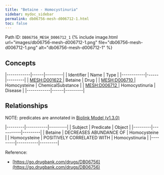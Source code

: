 ```yaml
---
title: "Betaine - Homocystinuria"
sidebar: mydoc_sidebar
permalink: db06756-mesh-d006712-1.html
toc: false 
---
```



Path ID: `DB06756_MESH_D006712_1`
{% include image.html url="images/db06756-mesh-d006712-1.png" file="db06756-mesh-d006712-1.png" alt="db06756-mesh-d006712-1" %}

## Concepts

|------------|------|---------|
| Identifier | Name | Type    |
|------------|------|---------|
| <a href="https://identifiers.org/MESH:D001622">MESH:D001622 </a> | Betaine | Drug |
| <a href="https://identifiers.org/MESH:D006710">MESH:D006710 </a> | Homocysteine | ChemicalSubstance |
| <a href="https://identifiers.org/MESH:D006712">MESH:D006712 </a> | Homocystinuria | Disease |
|------------|------|---------|

## Relationships


NOTE: predicates are annotated in <a href="https://github.com/biolink/biolink-model/releases/tag/v1.3.0">Biolink Model (v1.3.0)</a>

|---------|-----------|---------|
| Subject | Predicate | Object  |
|---------|-----------|---------|
| Betaine | DECREASES ABUNDANCE OF | Homocysteine |
| Homocysteine | POSITIVELY CORRELATED WITH | Homocystinuria |
|---------|-----------|---------|

Reference: 
  - [https://go.drugbank.com/drugs/DB06756](https://go.drugbank.com/drugs/DB06756)

